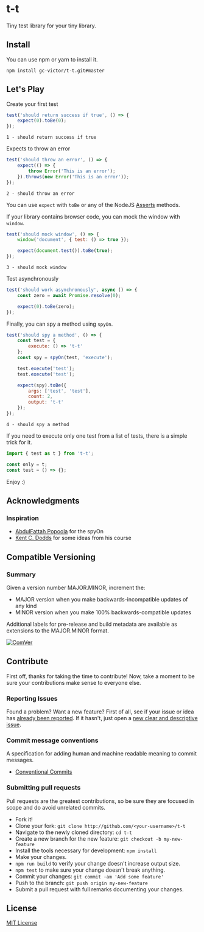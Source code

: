 # t-t

Tiny test library for your tiny library.

## Install

You can use npm or yarn to install it.

```console
npm install gc-victor/t-t.git#master
```

## Let's Play

Create your first test

```javascript
test('should return success if true', () => {
    expect(0).toBe(0);
});
```

```
1 - should return success if true
```

Expects to throw an error

```javascript
test('should throw an error', () => {
    expect(() => {
        throw Error('This is an error');
    }).throws(new Error('This is an error'));
});
```

```
2 - should throw an error
```

You can use `expect` with `toBe` or any of the NodeJS [Asserts](https://nodejs.org/api/assert.html) methods.

If your library contains browser code, you can mock the window with `window`.

```javascript
test('should mock window', () => {
    window('document', { test: () => true });

    expect(document.test()).toBe(true);
});
``` 

```
3 - should mock window
```

Test asynchronously 

```javascript
test('should work asynchronously', async () => {
    const zero = await Promise.resolve(0);

    expect(0).toBe(zero);
});
```

Finally, you can spy a method using `spyOn`.

```javascript
test('should spy a method', () => {
    const test = {
        execute: () => 't-t'
    };
    const spy = spyOn(test, 'execute');

    test.execute('test');
    test.execute('test');

    expect(spy).toBe({
        args: ['test', 'test'],
        count: 2,
        output: 't-t'
    });
});
``` 

```
4 - should spy a method
```

If you need to execute only one test from a list of tests, there is a simple trick for it. 

```javascript
import { test as t } from 't-t';

const only = t;
const test = () => {};
``` 

Enjoy :)

## Acknowledgments

### Inspiration

- [AbdulFattah Popoola](https://abdulapopoola.com/2016/04/11/how-function-spies-work-in-javascript) for the spyOn
- [Kent C. Dodds](https://testingjavascript.com/courses/fundamentals-of-testing-in-javascript) for some ideas from his course

## Compatible Versioning

### Summary

Given a version number MAJOR.MINOR, increment the:

- MAJOR version when you make backwards-incompatible updates of any kind
- MINOR version when you make 100% backwards-compatible updates

Additional labels for pre-release and build metadata are available as extensions to the MAJOR.MINOR format.

[![ComVer](https://img.shields.io/badge/ComVer-compliant-brightgreen.svg)](https://github.com/staltz/comver)

## Contribute

First off, thanks for taking the time to contribute!
Now, take a moment to be sure your contributions make sense to everyone else.

### Reporting Issues

Found a problem? Want a new feature? First of all, see if your issue or idea has [already been reported](../../issues).
If it hasn't, just open a [new clear and descriptive issue](../../issues/new).

### Commit message conventions

A specification for adding human and machine readable meaning to commit messages.

- [Conventional Commits](https://www.conventionalcommits.org/en/v1.0.0/)

### Submitting pull requests

Pull requests are the greatest contributions, so be sure they are focused in scope and do avoid unrelated commits.

-   Fork it!
-   Clone your fork: `git clone http://github.com/<your-username>/t-t`
-   Navigate to the newly cloned directory: `cd t-t`
-   Create a new branch for the new feature: `git checkout -b my-new-feature`
-   Install the tools necessary for development: `npm install`
-   Make your changes.
-   `npm run build` to verify your change doesn't increase output size.
-   `npm test` to make sure your change doesn't break anything.
-   Commit your changes: `git commit -am 'Add some feature'`
-   Push to the branch: `git push origin my-new-feature`
-   Submit a pull request with full remarks documenting your changes.

## License

[MIT License](https://github.com/gc-victor/t-t/blob/master/LICENSE)
